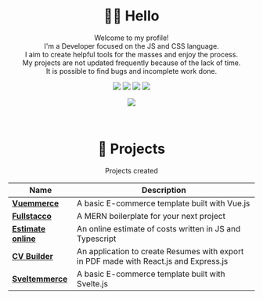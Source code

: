 <div align="center">

# 👋🏻 Hello

Welcome to my profile!<br>
I'm a Developer focused on the JS and CSS language.<br>I aim to create helpful tools for the masses and enjoy the process.<br>
My projects are not updated frequently because of the lack of time.<br>It is possible to find bugs and incomplete work done.

[![](https://img.shields.io/badge/HTML5-E34F26?style=for-the-badge&logo=html5&logoColor=white)]()
[![](https://img.shields.io/badge/CSS3-1572B6?style=for-the-badge&logo=css3&logoColor=white)]()
[![](https://img.shields.io/badge/JavaScript-F7DF1E?style=for-the-badge&logo=javascript&logoColor=black)]()
[![](https://img.shields.io/badge/React-20232A?style=for-the-badge&logo=react&logoColor=61DAFB)]()

[![](https://img.shields.io/badge/Visual_Studio_Code-0078D4?style=for-the-badge&logo=visual%20studio%20code&logoColor=white)]()

<br>

# 🚀 Projects

Projects created

| Name                                                                            | Description                                                                           |
| ------------------------------------------------------------------------------- | ------------------------------------------------------------------------------------- |
| <a href="https://github.com/ivanlori/Vuemmerce"><b>Vuemmerce</b></a>            | A basic E-commerce template built with Vue.js                                         |
| <a href="https://github.com/ivanlori/Fullstacco"><b>Fullstacco</b></a>          | A MERN boilerplate for your next project                                              |
| <a href="https://github.com/ivanlori/EstimateOnline"><b>Estimate online</b></a> | An online estimate of costs written in JS and Typescript                              |
| <a href="https://github.com/ivanlori/CV-builder"><b>CV Builder</b></a>          | An application to create Resumes with export in PDF made with React.js and Express.js |
| <a href="https://github.com/ivanlori/Sveltemmerce"><b>Sveltemmerce</b></a>      | A basic E-commerce template built with Svelte.js                                      |

</div>
<div align="center">
  <div data-iframe-width="150" data-iframe-height="270" data-share-badge-id="60a275d7-134f-4dde-94ea-d38ac1be8f6b" data-share-badge-host="https://www.credly.com"></div><script type="text/javascript" async src="//cdn.credly.com/assets/utilities/embed.js"></script>
  </div>
